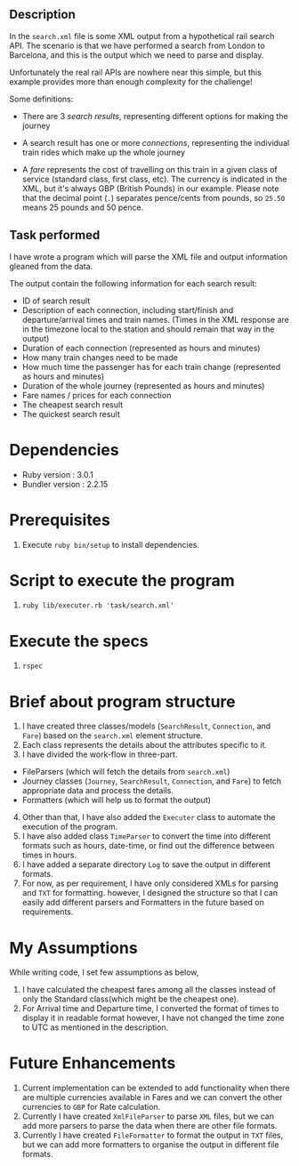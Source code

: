 ## Description ##

In the `search.xml` file is some XML output from a hypothetical rail
search API. The scenario is that we have performed a search from London
to Barcelona, and this is the output which we need to parse and display.

Unfortunately the real rail APIs are nowhere near this simple, but this
example provides more than enough complexity for the challenge!

Some definitions:

* There are 3 *search results*, representing different options for
  making the journey

* A search result has one or more *connections*, representing the
  individual train rides which make up the whole journey

* A *fare* represents the cost of travelling on this train in a given
  class of service (standard class, first class, etc). The currency is
  indicated in the XML, but it's always GBP (British Pounds) in our example.
  Please note that the decimal point (`.`) separates pence/cents from pounds,
  so `25.50` means 25 pounds and 50 pence.

## Task performed ##

I have wrote a program which will parse the XML file and output
information gleaned from the data.

The output contain the following information for each search
result:

* ID of search result
* Description of each connection, including start/finish and departure/arrival times and train names. (Times in the XML response are in the timezone local to the station and should remain that way in the output)
* Duration of each connection (represented as hours and minutes)
* How many train changes need to be made
* How much time the passenger has for each train change (represented as hours and minutes)
* Duration of the whole journey (represented as hours and minutes)
* Fare names / prices for each connection
* The cheapest search result
* The quickest search result

# Dependencies
* Ruby version : 3.0.1
* Bundler version : 2.2.15

# Prerequisites
1. Execute `ruby bin/setup` to install dependencies.

# Script to execute the program
1. `ruby lib/executer.rb 'task/search.xml'`

# Execute the specs
1. `rspec`

# Brief about program structure
1. I have created three classes/models (`SearchResult`, `Connection`, and `Fare`) based on the `search.xml` element structure.
2. Each class represents the details about the attributes specific to it.
3. I have divided the work-flow in three-part.
* FileParsers (which will fetch the details from `search.xml`)
* Journey classes (`Journey`, `SearchResult`, `Connection`, and `Fare`) to fetch appropriate data and process the details.
* Formatters (which will help us to format the output)
4. Other than that, I have also added the `Executer` class to automate the execution of the program.
5. I have also added class `TimeParser` to convert the time into different formats such as hours, date-time, or find out the difference between times in hours.
6. I have added a separate directory `Log` to save the output in different formats.
7. For now, as per requirement, I have only considered XMLs for parsing and `TXT` for formatting. however, I designed the structure so that I can easily add different parsers and Formatters in the future based on requirements.

# My Assumptions
While writing code, I set few assumptions as below,
1. I have calculated the cheapest fares among all the classes instead of only the Standard class(which might be the cheapest one).
2. For Arrival time and Departure time, I converted the format of times to display it in readable format however, I have not changed the time zone to UTC as mentioned in the description.

# Future Enhancements
1. Current implementation can be extended to add functionality when there are multiple currencies available in Fares and we can convert the other currencies to `GBP` for Rate calculation.
2. Currently I have created `XmlFileParser` to parse `XML` files, but we can add more parsers to parse the data when there are other file formats.
3. Currently I have created `FileFormatter` to format the output in `TXT` files, but we can add more formatters to organise the output in different file formats.

